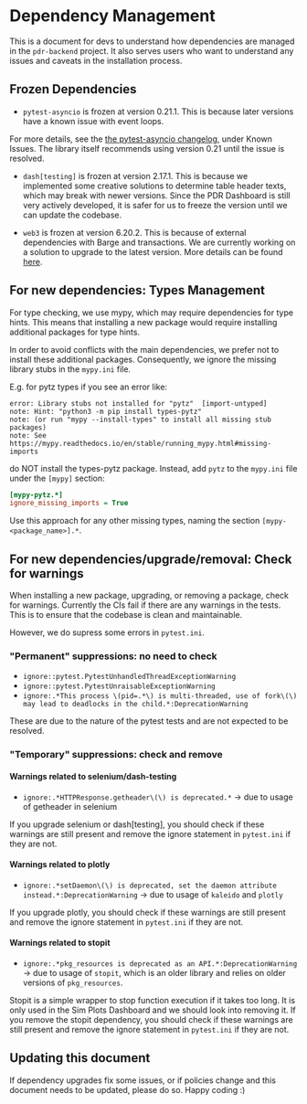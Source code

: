 <!--
Copyright 2024 Ocean Protocol Foundation
SPDX-License-Identifier: Apache-2.0
-->

# Dependency Management

This is a document for devs to understand how dependencies are managed in the `pdr-backend` project.
It also serves users who want to understand any issues and caveats in the installation process.

## Frozen Dependencies

- `pytest-asyncio` is frozen at version 0.21.1. This is because later versions have a known issue with event loops.

For more details, see the [the pytest-asyncio changelog](https://pytest-asyncio.readthedocs.io/en/latest/reference/changelog.html#id1), under Known Issues.
The library itself recommends using version 0.21 until the issue is resolved.

- `dash[testing]` is frozen at version 2.17.1. This is because we implemented some creative solutions to determine table header texts, which may break with newer versions.
Since the PDR Dashboard is still very actively developed, it is safer for us to freeze the version until we can update the codebase.

- `web3` is frozen at version 6.20.2. This is because of external dependencies with Barge and transactions. We are currently working on a solution to upgrade to the latest version.
More details can be found [here](https://github.com/oceanprotocol/pdr-backend/issues/1592).

## For new dependencies: Types Management

For type checking, we use mypy, which may require dependencies for type hints.
This means that installing a new package would require installing additional packages for type hints.

In order to avoid conflicts with the main dependencies, we prefer not to install these additional packages.
Consequently, we ignore the missing library stubs in the `mypy.ini` file.

E.g. for pytz types if you see an error like:

```console
error: Library stubs not installed for "pytz"  [import-untyped]
note: Hint: "python3 -m pip install types-pytz"
note: (or run "mypy --install-types" to install all missing stub packages)
note: See https://mypy.readthedocs.io/en/stable/running_mypy.html#missing-imports
```

do NOT install the types-pytz package. Instead, add `pytz` to the `mypy.ini` file under the `[mypy]` section:

```ini
[mypy-pytz.*]
ignore_missing_imports = True
```

Use this approach for any other missing types, naming the section `[mypy-<package_name>].*`.

## For new dependencies/upgrade/removal: Check for warnings

When installing a new package, upgrading, or removing a package, check for warnings.
Currently the CIs fail if there are any warnings in the tests. This is to ensure that the codebase is clean and maintainable.

However, we do supress some errors in `pytest.ini`.

### "Permanent" suppressions: no need to check
- `ignore::pytest.PytestUnhandledThreadExceptionWarning`
- `ignore::pytest.PytestUnraisableExceptionWarning`
- `ignore:.*This process \(pid=.*\) is multi-threaded, use of fork\(\) may lead to deadlocks in the child.*:DeprecationWarning`

These are due to the nature of the pytest tests and are not expected to be resolved.

### "Temporary" suppressions: check and remove

#### Warnings related to selenium/dash-testing
- `ignore:.*HTTPResponse.getheader\(\) is deprecated.*` -> due to usage of getheader in selenium

If you upgrade selenium or dash[testing], you should check if these warnings are still present and remove the ignore statement in `pytest.ini` if they are not.

#### Warnings related to plotly
- `ignore:.*setDaemon\(\) is deprecated, set the daemon attribute instead.*:DeprecationWarning` -> due to usage of `kaleido` and `plotly`

If you upgrade plotly, you should check if these warnings are still present and remove the ignore statement in `pytest.ini` if they are not.

#### Warnings related to stopit
- `ignore:.*pkg_resources is deprecated as an API.*:DeprecationWarning` -> due to usage of `stopit`, which is an older library and relies on older versions of `pkg_resources`.

Stopit is a simple wrapper to stop function execution if it takes too long. It is only used in the Sim Plots Dashboard and we should look into removing it.
If you remove the stopit dependency, you should check if these warnings are still present and remove the ignore statement in `pytest.ini` if they are not.

## Updating this document

If dependency upgrades fix some issues, or if policies change and this document needs to be updated, please do so.
Happy coding :)
